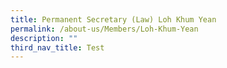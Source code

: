 ```yaml
---
title: Permanent Secretary (Law) Loh Khum Yean
permalink: /about-us/Members/Loh-Khum-Yean
description: ""
third_nav_title: Test
---
```


